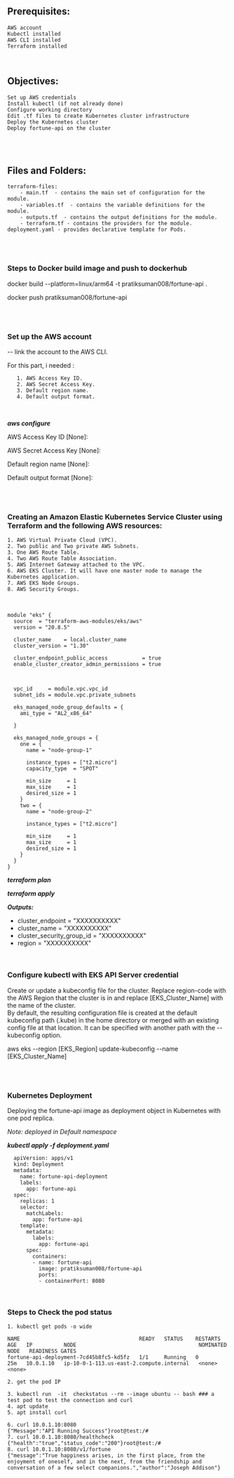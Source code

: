 

## Prerequisites:

    AWS account
    Kubectl installed
    AWS CLI installed
    Terraform installed

  <br />

## Objectives:

    Set up AWS credentials
    Install kubectl (if not already done)
    Configure working directory
    Edit .tf files to create Kubernetes cluster infrastructure
    Deploy the Kubernetes cluster
    Deploy fortune-api on the cluster

  <br />
    <br />


## Files and Folders:
```
terraform-files:
    - main.tf  - contains the main set of configuration for the module.
    - variables.tf  - contains the variable definitions for the module.
    - outputs.tf  - contains the output definitions for the module.
    - terraform.tf - contains the providers for the module.
deployment.yaml - provides declarative template for Pods.
```
 <br />
  <br />


### Steps to Docker build image and push to dockerhub

docker build --platform=linux/arm64  -t pratiksuman008/fortune-api .

docker push pratiksuman008/fortune-api

  <br />
  <br />

### Set up the AWS account
-- link the account to the AWS CLI.

For this part, i needed :

```
   1. AWS Access Key ID.
   2. AWS Secret Access Key.
   3. Default region name.
   4. Default output format.
```
  <br />

***aws configure***

AWS Access Key ID [None]:

AWS Secret Access Key [None]:

Default region name [None]:

Default output format [None]:

<br />
<br />

### Creating an Amazon Elastic Kubernetes Service Cluster using Terraform and the following AWS resources:

```
1. AWS Virtual Private Cloud (VPC).
2. Two public and Two private AWS Subnets.
3. One AWS Route Table.
4. Two AWS Route Table Association.
5. AWS Internet Gateway attached to the VPC.
6. AWS EKS Cluster. It will have one master node to manage the Kubernetes application.
7. AWS EKS Node Groups.
8. AWS Security Groups.
```


<br />


```
module "eks" {
  source  = "terraform-aws-modules/eks/aws"
  version = "20.8.5"

  cluster_name    = local.cluster_name
  cluster_version = "1.30"

  cluster_endpoint_public_access           = true
  enable_cluster_creator_admin_permissions = true



  vpc_id     = module.vpc.vpc_id
  subnet_ids = module.vpc.private_subnets

  eks_managed_node_group_defaults = {
    ami_type = "AL2_x86_64"

  }

  eks_managed_node_groups = {
    one = {
      name = "node-group-1"

      instance_types = ["t2.micro"]
      capacity_type  = "SPOT"

      min_size     = 1
      max_size     = 1
      desired_size = 1
    }
    two = {
      name = "node-group-2"

      instance_types = ["t2.micro"]

      min_size     = 1
      max_size     = 1
      desired_size = 1
    }
  }
}
```

***terraform plan***

***terraform apply***

***Outputs:***
  - cluster_endpoint          = "XXXXXXXXXX"
  - cluster_name              = "XXXXXXXXXX"
  - cluster_security_group_id = "XXXXXXXXXX"
  - region                    = "XXXXXXXXXX"

  <br />

### Configure kubectl with EKS API Server credential

Create or update a kubeconfig file for the cluster. Replace region-code with the AWS Region that the cluster is in and replace [EKS_Cluster_Name] with the name of the cluster.\
By default, the resulting configuration file is created at the default kubeconfig path (.kube) in the home directory or merged with an existing config file at that location. It can be specified with another path with the --kubeconfig option.

aws eks --region [EKS_Region] update-kubeconfig --name [EKS_Cluster_Name]


   <br />
   <br />

### Kubernetes Deployment
Deploying the fortune-api image as deployment object in Kubernetes with one pod replica.

_Note: deployed in Default namespace_

***kubectl apply -f deployment.yaml***


```---
  apiVersion: apps/v1
  kind: Deployment
  metadata:
    name: fortune-api-deployment
    labels:
      app: fortune-api
  spec:
    replicas: 1
    selector:
      matchLabels:
        app: fortune-api
    template:
      metadata:
        labels:
          app: fortune-api
      spec:
        containers:
        - name: fortune-api
          image: pratiksuman008/fortune-api
          ports:
          - containerPort: 8080
```

   <br />
   
### Steps to Check the pod status

```
1. kubectl get pods -o wide

NAME                                      READY   STATUS    RESTARTS   AGE   IP          NODE                                       NOMINATED NODE   READINESS GATES
fortune-api-deployment-7cd45b8fc5-kd5fz   1/1     Running   0          25m   10.0.1.10   ip-10-0-1-113.us-east-2.compute.internal   <none>           <none>

2. get the pod IP

```
```
3. kubectl run  -it  checkstatus --rm --image ubuntu -- bash ### a test pod to test the connection and curl
4. apt update
5. apt install curl

6. curl 10.0.1.10:8080
{"Message":"API Running Success"}root@test:/#
7. curl 10.0.1.10:8080/healthcheck
{"health":"true","status_code":"200"}root@test:/#
8. curl 10.0.1.10:8080/v1/fortune 
{"message":"True happiness arises, in the first place, from the enjoyment of oneself, and in the next, from the friendship and conversation of a few select companions.","author":"Joseph Addison"}

```

